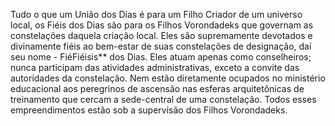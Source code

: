 ﻿Tudo o que um União dos Dias é para um Filho Criador de um universo local, os Fiéis dos Dias são para os Filhos Vorondadeks que governam as constelações daquela criação local. Eles são supremamente devotados e divinamente fiéis ao bem-estar de suas constelações de designação, daí seu nome - FiéFiéisis** dos Dias. Eles atuam apenas como conselheiros; nunca participam das atividades administrativas, exceto a convite das autoridades da constelação. Nem estão diretamente ocupados no ministério educacional aos peregrinos de ascensão nas esferas arquitetônicas de treinamento que cercam a sede-central de uma constelação. Todos esses empreendimentos estão sob a supervisão dos Filhos Vorondadeks.
